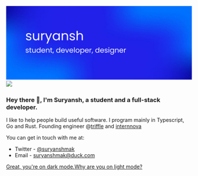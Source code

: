 <img src="https://github.com/suryanshmak/suryanshmak/blob/main/public/ProfileBanner.png" />

<img src="https://hits.link/hits?url=https%3A%2F%2Fgithub.com%2Fsuryanshmak%2Fsuryanshmak%2Fblob%2Fmain%2Fpublic%2FProfileBanner.png" />

### Hey there 👋, I'm Suryansh, a student and a full-stack developer.

I like to help people build useful software. I program mainly in Typescript, Go and Rust.
Founding engineer @[triffle](https://github.com/triffleco) and [internnova](https://github.com/internnova)

You can get in touch with me at:

- Twitter - <a href="https://twitter.com/suryanshmak">@suryanshmak</a>
- Email - <a href="mailto:suryanshmak@duck.com">suryanshmak@duck.com</a>

[Great, you're on dark mode.](https://github.com/settings/appearance#gh-dark-mode-only)[Why are you on light mode?](https://github.com/settings/appearance#gh-light-mode-only)

<!-- @import "[TOC]" {cmd="toc" depthFrom=1 depthTo=6 orderedList=false} -->
